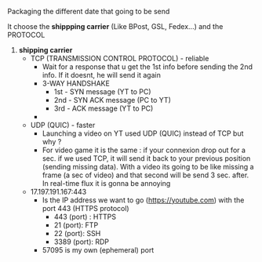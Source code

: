
Packaging the different date that going to be send

It choose the **shippping carrier** (Like BPost, GSL, Fedex...) and the PROTOCOL

1) **shipping carrier**
	- TCP (TRANSMISSION CONTROL PROTOCOL) - reliable
		- Wait for a response that u get the 1st info before sending the 2nd info. If it doesnt, he will send it again
		- 3-WAY HANDSHAKE
			- 1st - SYN message (YT to PC)
			- 2nd - SYN ACK message (PC to YT)
			- 3rd - ACK message (YT to PC)
		- 
	- UDP (QUIC) - faster
		- Launching a video on YT used UDP (QUIC) instead of TCP but why ?
		- For video game it is the same : if your connexion drop out for a sec. if we used TCP, it will send it back to your previous position (sending missing data). With a video its going to be like missing a frame (a sec of video) and that second will be send 3 sec. after. In real-time flux it is gonna be annoying 
	- 17.197.191.167:443 
		- Is the IP address we want to go (https://youtube.com) with the port 443 (HTTPS protocol)
			- 443 (port) : HTTPS
			- 21 (port): FTP
			- 22 (port): SSH
			- 3389 (port): RDP
		- 57095 is my own (ephemeral) port